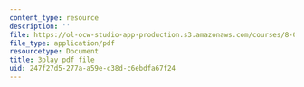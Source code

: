 ```yaml
---
content_type: resource
description: ''
file: https://ol-ocw-studio-app-production.s3.amazonaws.com/courses/8-01sc-classical-mechanics-fall-2016/247f27d5277aa59ec38dc6ebdfa67f24_uo86ir31pn0.pdf
file_type: application/pdf
resourcetype: Document
title: 3play pdf file
uid: 247f27d5-277a-a59e-c38d-c6ebdfa67f24
---
```

